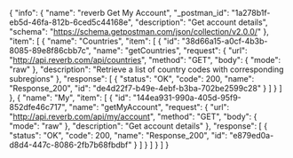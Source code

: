 {
  "info": {
    "name": "reverb Get My Account",
    "_postman_id": "1a278b1f-eb5d-46fa-812b-6ced5c44168e",
    "description": "Get account details",
    "schema": "https://schema.getpostman.com/json/collection/v2.0.0/"
  },
  "item": [
    {
      "name": "Countries",
      "item": [
        {
          "id": "38d66a15-a0cf-4b3b-8085-89e8f86cbb7c",
          "name": "getCountries",
          "request": {
            "url": "http://api.reverb.com/api/countries",
            "method": "GET",
            "body": {
              "mode": "raw"
            },
            "description": "Retrieve a list of country codes with corresponding subregions"
          },
          "response": [
            {
              "status": "OK",
              "code": 200,
              "name": "Response_200",
              "id": "de4d22f7-b49e-4ebf-b3ba-702be2599c28"
            }
          ]
        }
      ]
    },
    {
      "name": "My",
      "item": [
        {
          "id": "144ea931-990a-405d-95f9-852dfe46c717",
          "name": "getMyAccount",
          "request": {
            "url": "http://api.reverb.com/api/my/account",
            "method": "GET",
            "body": {
              "mode": "raw"
            },
            "description": "Get account details"
          },
          "response": [
            {
              "status": "OK",
              "code": 200,
              "name": "Response_200",
              "id": "e879ed0a-d8d4-447c-8086-2fb7b68fbdbf"
            }
          ]
        }
      ]
    }
  ]
}
